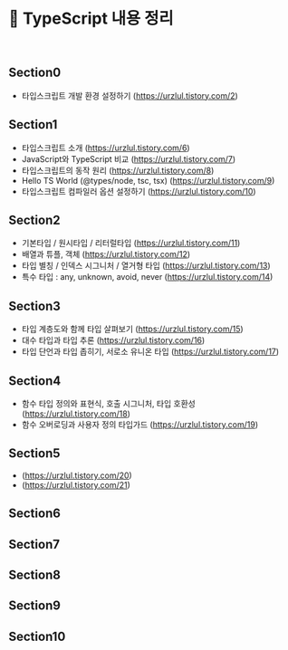 # 📘 TypeScript 내용 정리  
<br>

## Section0
- 타입스크립트 개발 환경 설정하기 (https://urzlul.tistory.com/2)

## Section1
- 타입스크립트 소개 (https://urzlul.tistory.com/6)
- JavaScript와 TypeScript 비교 (https://urzlul.tistory.com/7)
- 타입스크립트의 동작 원리 (https://urzlul.tistory.com/8)
- Hello TS World (@types/node, tsc, tsx) (https://urzlul.tistory.com/9)
- 타입스크립트 컴파일러 옵션 설정하기 (https://urzlul.tistory.com/10)

## Section2
- 기본타입 / 원시타입 / 리터럴타입 (https://urzlul.tistory.com/11)
- 배열과 튜플, 객체 (https://urzlul.tistory.com/12)
- 타입 별칭 / 인덱스 시그니처 / 열거형 타입 (https://urzlul.tistory.com/13)
- 특수 타입 : any, unknown, avoid, never (https://urzlul.tistory.com/14)

## Section3
- 타입 계층도와 함께 타입 살펴보기 (https://urzlul.tistory.com/15)
- 대수 타입과 타입 추론 (https://urzlul.tistory.com/16)
- 타입 단언과 타입 좁히기, 서로소 유니온 타입 (https://urzlul.tistory.com/17)

## Section4
- 함수 타입 정의와 표현식, 호출 시그니처, 타입 호환성 (https://urzlul.tistory.com/18)
- 함수 오버로딩과 사용자 정의 타입가드 (https://urzlul.tistory.com/19)

## Section5
- (https://urzlul.tistory.com/20)
- (https://urzlul.tistory.com/21)

## Section6

## Section7

## Section8

## Section9

## Section10
